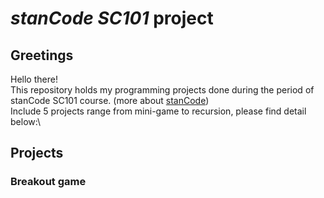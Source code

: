 # *stanCode SC101* project

## Greetings
Hello there!\
This repository holds my programming projects done during the period of stanCode SC101 course. (more about [stanCode](https://stancode.tw/))\
Include 5 projects range from mini-game to recursion, please find detail below:\

## Projects
### Breakout game

